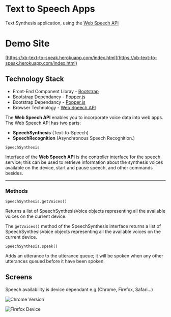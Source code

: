 # Text to Speech Apps

Text Synthesis application, using the [Web Speech API](https://developer.mozilla.org/en-US/docs/Web/API/Web_Speech_API)

# Demo Site 
[https://xb-text-to-speak.herokuapp.com/index.html](https://xb-text-to-speak.herokuapp.com/index.html)

## Technology Stack
*  Front-End Component Libray - [Bootstrap](https://getbootstrap.com/)
*  Bootstrap Dependancy - [Popper.js](https://popper.js.org/)
*  Bootstrap Dependancy - [Popper.js](https://jquery.com/)
*  Browser Technology - [Web Speech API](https://developer.mozilla.org/en-US/docs/Web/API/Web_Speech_API)

The **Web Speech API** enables you to incorporate voice data into web apps. The Web Speech API has two parts: 
* **SpeechSynthesis** (Text-to-Speech)
* **SpeechRecognition** (Asynchronous Speech Recognition.)

`SpeechSynthesis`

Interface of the **Web Speech API** is the controller interface for the speech service; this can be used to retrieve information about the synthesis voices available on the device, start and pause speech, and other commands besides.

---

### Methods
`SpeechSynthesis.getVoices()`

Returns a list of SpeechSynthesisVoice objects representing all the available voices on the current device.

The `getVoices()` method of the SpeechSynthesis interface returns a list of SpeechSynthesisVoice objects representing all the available voices on the current device.


`SpeechSynthesis.speak()`

Adds an utterance to the utterance queue; it will be spoken when any other utterances queued before it have been spoken.

## Screens

Speech availability is device dependant e.g.(Chrome, Firefox, Safari...)

![Chrome Version](https://github.com/xboudsady/text-to-speak/blob/master/img/chrome-version.JPG)

![Firefox Device](https://github.com/xboudsady/text-to-speak/blob/master/img/firefox-version.JPG)